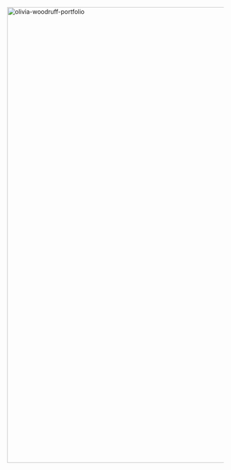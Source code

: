 <img width="1058" alt="olivia-woodruff-portfolio" src="https://github.com/m-grande/olivia-woodruff-portfolio/assets/125394826/64ee5f7d-d00f-42a4-9b86-1a29b73835de">
